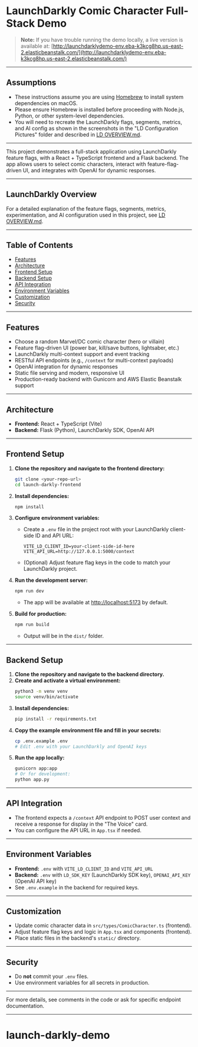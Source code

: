 # LaunchDarkly Comic Character Full-Stack Demo

> **Note:** If you have trouble running the demo locally, a live version is available at:
> [http://launchdarklydemo-env.eba-k3kcg8hp.us-east-2.elasticbeanstalk.com/](http://launchdarklydemo-env.eba-k3kcg8hp.us-east-2.elasticbeanstalk.com/)

---

## Assumptions

- These instructions assume you are using [Homebrew](https://brew.sh/) to install system dependencies on macOS.
- Please ensure Homebrew is installed before proceeding with Node.js, Python, or other system-level dependencies.
- You will need to recreate the LaunchDarkly flags, segments, metrics, and AI config as shown in the screenshots in the "LD Configuration Pictures" folder and described in [LD OVERVIEW.md](./LD%20OVERVIEW.md).

---

This project demonstrates a full-stack application using LaunchDarkly feature flags, with a React + TypeScript frontend and a Flask backend. The app allows users to select comic characters, interact with feature-flag-driven UI, and integrates with OpenAI for dynamic responses.

---

## LaunchDarkly Overview

For a detailed explanation of the feature flags, segments, metrics, experimentation, and AI configuration used in this project, see [LD OVERVIEW.md](./LD%20OVERVIEW.md).

---

## Table of Contents

- [Features](#features)
- [Architecture](#architecture)
- [Frontend Setup](#frontend-setup)
- [Backend Setup](#backend-setup)
- [API Integration](#api-integration)
- [Environment Variables](#environment-variables)
- [Customization](#customization)
- [Security](#security)

---

## Features

- Choose a random Marvel/DC comic character (hero or villain)
- Feature flag-driven UI (power bar, kill/save buttons, lightsaber, etc.)
- LaunchDarkly multi-context support and event tracking
- RESTful API endpoints (e.g., `/context` for multi-context payloads)
- OpenAI integration for dynamic responses
- Static file serving and modern, responsive UI
- Production-ready backend with Gunicorn and AWS Elastic Beanstalk support

---

## Architecture

- **Frontend:** React + TypeScript (Vite)
- **Backend:** Flask (Python), LaunchDarkly SDK, OpenAI API

---

## Frontend Setup

1. **Clone the repository and navigate to the frontend directory:**
   ```bash
   git clone <your-repo-url>
   cd launch-darkly-frontend
   ```

2. **Install dependencies:**
   ```bash
   npm install
   ```

3. **Configure environment variables:**
   - Create a `.env` file in the project root with your LaunchDarkly client-side ID and API URL:
     ```
     VITE_LD_CLIENT_ID=your-client-side-id-here
     VITE_API_URL=http://127.0.0.1:5000/context
     ```
   - (Optional) Adjust feature flag keys in the code to match your LaunchDarkly project.

4. **Run the development server:**
   ```bash
   npm run dev
   ```
   - The app will be available at [http://localhost:5173](http://localhost:5173) by default.

5. **Build for production:**
   ```bash
   npm run build
   ```
   - Output will be in the `dist/` folder.

---

## Backend Setup

1. **Clone the repository and navigate to the backend directory.**
2. **Create and activate a virtual environment:**
   ```bash
   python3 -m venv venv
   source venv/bin/activate
   ```
3. **Install dependencies:**
   ```bash
   pip install -r requirements.txt
   ```
4. **Copy the example environment file and fill in your secrets:**
   ```bash
   cp .env.example .env
   # Edit .env with your LaunchDarkly and OpenAI keys
   ```
5. **Run the app locally:**
   ```bash
   gunicorn app:app
   # Or for development:
   python app.py
   ```

---

## API Integration

- The frontend expects a `/context` API endpoint to POST user context and receive a response for display in the "The Voice" card.
- You can configure the API URL in `App.tsx` if needed.

---

## Environment Variables

- **Frontend:** `.env` with `VITE_LD_CLIENT_ID` and `VITE_API_URL`
- **Backend:** `.env` with `LD_SDK_KEY` (LaunchDarkly SDK key), `OPENAI_API_KEY` (OpenAI API key)
- See `.env.example` in the backend for required keys.

---

## Customization

- Update comic character data in `src/types/ComicCharacter.ts` (frontend).
- Adjust feature flag keys and logic in `App.tsx` and components (frontend).
- Place static files in the backend's `static/` directory.

---

## Security

- Do **not** commit your `.env` files.
- Use environment variables for all secrets in production.

---

For more details, see comments in the code or ask for specific endpoint documentation.

---
# launch-darkly-demo
